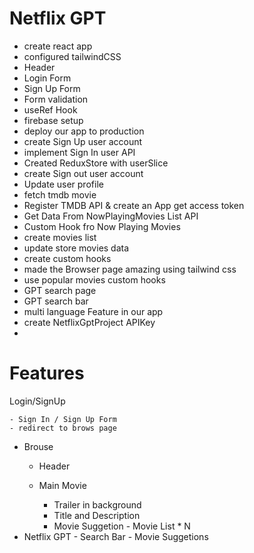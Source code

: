 # Netflix GPT
- create react app
- configured tailwindCSS
- Header
- Login  Form
- Sign Up Form
- Form validation
- useRef Hook
- firebase setup
- deploy our app to production
- create Sign Up user account
- implement Sign In user API
- Created ReduxStore with userSlice
- create Sign out user account
- Update user profile
- fetch tmdb movie
- Register TMDB API & create an App get access token
- Get Data From NowPlayingMovies List API 
- Custom Hook fro Now Playing Movies
- create movies list
- update store movies data
- create custom hooks
- made the Browser page amazing using tailwind css
- use popular movies custom hooks
- GPT search page
- GPT search bar
- multi language Feature in our app
- create NetflixGptProject APIKey
- 






# Features
Login/SignUp 

    - Sign In / Sign Up Form 
    - redirect to brows page

- Brouse
     - Header

     - Main Movie
          - Trailer in background
          - Title and Description
          - Movie Suggetion
                - Movie List * N
- Netflix GPT
      - Search Bar
      - Movie Suggetions



